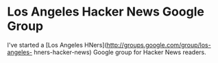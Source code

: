# Los Angeles Hacker News Google Group

I've started a [Los Angeles HNers](http://groups.google.com/group/los-angeles-
hners-hacker-news) Google group for Hacker News readers.


